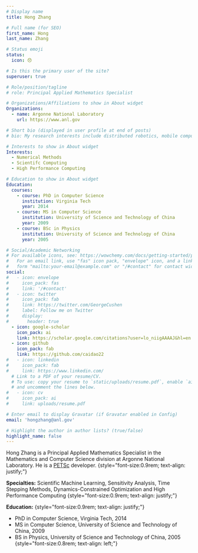 ```yaml
---
# Display name
title: Hong Zhang

# Full name (for SEO)
first_name: Hong
last_name: Zhang

# Status emoji
status:
  icon: 😞

# Is this the primary user of the site?
superuser: true

# Role/position/tagline
# role: Principal Applied Mathematics Specialist

# Organizations/Affiliations to show in About widget
Organizations:
  - name: Argonne National Laboratory
    url: https://www.anl.gov

# Short bio (displayed in user profile at end of posts)
# bio: My research interests include distributed robotics, mobile computing and programmable matter.

# Interests to show in About widget
Interests:
  - Numerical Methods
  - Scientifc Computing
  - High Performance Computing

# Education to show in About widget
Education:
  courses:
    - course: PhD in Computer Science
      institution: Virginia Tech
      year: 2014
    - course: MS in Computer Science
      institution: University of Science and Technology of China
      year: 2009
    - course: BSc in Physics
      institution: University of Science and Technology of China
      year: 2005

# Social/Academic Networking
# For available icons, see: https://wowchemy.com/docs/getting-started/page-builder/#icons
#   For an email link, use "fas" icon pack, "envelope" icon, and a link in the
#   form "mailto:your-email@example.com" or "/#contact" for contact widget.
social:
#   - icon: envelope
#     icon_pack: fas
#     link: '/#contact'
#   - icon: twitter
#     icon_pack: fab
#     link: https://twitter.com/GeorgeCushen
#     label: Follow me on Twitter
#     display:
#       header: true
  - icon: google-scholar
    icon_pack: ai
    link: https://scholar.google.com/citations?user=lo_niigAAAAJ&hl=en
  - icon: github
    icon_pack: fab
    link: https://github.com/caidao22
#   - icon: linkedin
#     icon_pack: fab
#     link: https://www.linkedin.com/
  # Link to a PDF of your resume/CV.
  # To use: copy your resume to `static/uploads/resume.pdf`, enable `ai` icons in `params.yaml`,
  # and uncomment the lines below.
#   - icon: cv
#     icon_pack: ai
#     link: uploads/resume.pdf

# Enter email to display Gravatar (if Gravatar enabled in Config)
email: 'hongzhang@anl.gov'

# Highlight the author in author lists? (true/false)
highlight_name: false
---
```


Hong Zhang is a Principal Applied Mathematics Specialist in the Mathematics and Computer Science division at Argonne National Laboratory. He is a [PETSc](https://petsc.org/release/overview/ "PETSc website") developer.
{style="font-size:0.9rem; text-align: justify;"}

**Specialties:** Scientific Machine Learning, Sensitivity Analysis, Time Stepping Methods, Dynamics-Constrained Optimization and High Performance Computing
{style="font-size:0.9rem; text-align: justify;"}

**Education:**
{style="font-size:0.9rem; text-align: justify;"}
   - PhD in Computer Science, Virginia Tech, 2014
   - MS in Computer Science, University of Science and Technology of China, 2009
   - BS in Physics, University of Science and Technology of China, 2005
{style="font-size:0.8rem; text-align: left;"}

